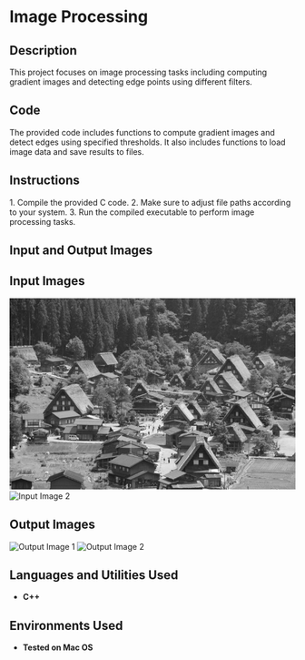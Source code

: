 <h1>Image Processing</h1>

<h2>Description</h2>
This project focuses on image processing tasks including computing gradient images and detecting edge points using different filters.

<h2>Code</h2>
The provided code includes functions to compute gradient images and detect edges using specified thresholds. It also includes functions to load image data and save results to files.

<h2>Instructions</h2>
1. Compile the provided C code.
2. Make sure to adjust file paths according to your system.
3. Run the compiled executable to perform image processing tasks.

<h2>Input and Output Images</h2>
<h2>Input Images</h2>

![Input Image 1](https://github.com/akboudh/Edge-Deection/blob/main/edgedetection.cpp%20(1).png)
![Input Image 2](https://example.com/input_image2.jpg)

<h2>Output Images</h2>

![Output Image 1](https://example.com/output_image1.jpg)
![Output Image 2](https://example.com/output_image2.jpg)


<h2>Languages and Utilities Used</h2>

- <b>C++</b> 

<h2>Environments Used </h2>

- <b>Tested on Mac OS</b>

